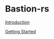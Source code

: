 # Bastion-rs

[Introduction](ch00-00-introduction.md)

[Getting Started](ch01-00-getting-started.md)
